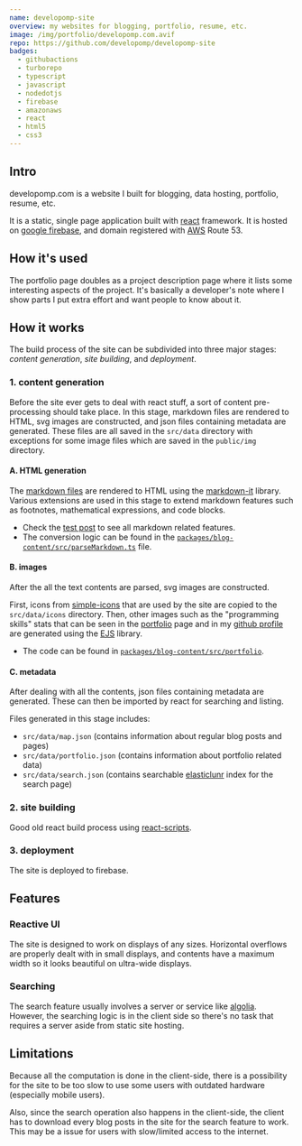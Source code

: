 ```yaml
---
name: developomp-site
overview: my websites for blogging, portfolio, resume, etc.
image: /img/portfolio/developomp.com.avif
repo: https://github.com/developomp/developomp-site
badges:
  - githubactions
  - turborepo
  - typescript
  - javascript
  - nodedotjs
  - firebase
  - amazonaws
  - react
  - html5
  - css3
---
```


## Intro

developomp.com is a website I built for blogging, data hosting, portfolio, resume, etc.

It is a static, single page application built with [react](https://reactjs.org) framework.
It is hosted on [google firebase](https://firebase.google.com), and domain registered with [AWS](https://aws.amazon.com) Route 53.

## How it's used

The portfolio page doubles as a project description page where it lists some interesting aspects of the project.
It's basically a developer's note where I show parts I put extra effort and want people to know about it.

## How it works

The build process of the site can be subdivided into three major stages: _content generation_, _site building_, and _deployment_.

### 1. content generation

Before the site ever gets to deal with react stuff, a sort of content pre-processing should take place.
In this stage, markdown files are rendered to HTML, svg images are constructed, and json files containing metadata are generated.
These files are all saved in the `src/data` directory with exceptions for some image files which are saved in the `public/img` directory.

#### A. HTML generation

The [markdown files](https://github.com/developomp/developomp-site/tree/16cb0ee44dbf2545951c6422e7ba442ca5c33cde/packages/blog-content/markdown) are rendered to HTML using the [markdown-it](https://github.com/markdown-it/markdown-it) library.
Various extensions are used in this stage to extend markdown features such as footnotes, mathematical expressions, and code blocks.

- Check the [test post](/posts/test-post) to see all markdown related features.
- The conversion logic can be found in the [`packages/blog-content/src/parseMarkdown.ts`](https://github.com/developomp/developomp-site/blob/16cb0ee44dbf2545951c6422e7ba442ca5c33cde/packages/blog-content/src/parseMarkdown.ts) file.

#### B. images

After the all the text contents are parsed, svg images are constructed.

First, icons from [simple-icons](https://github.com/simple-icons/simple-icons) that are used by the site are copied to the `src/data/icons` directory.
Then, other images such as the "programming skills" stats that can be seen in the [portfolio](/portfolio) page and in my [github profile](https://github.com/developomp#development-skills) are generated using the [EJS](https://ejs.co) library.

- The code can be found in [`packages/blog-content/src/portfolio`](https://github.com/developomp/developomp-site/tree/16cb0ee44dbf2545951c6422e7ba442ca5c33cde/packages/blog-content/src/portfolio).

#### C. metadata

After dealing with all the contents, json files containing metadata are generated.
These can then be imported by react for searching and listing.

Files generated in this stage includes:

- `src/data/map.json` (contains information about regular blog posts and pages)
- `src/data/portfolio.json` (contains information about portfolio related data)
- `src/data/search.json` (contains searchable [elasticlunr](https://github.com/weixsong/elasticlunr.js) index for the search page)

### 2. site building

Good old react build process using [react-scripts](https://www.npmjs.com/package/react-scripts).

### 3. deployment

The site is deployed to firebase.

## Features

### Reactive UI

The site is designed to work on displays of any sizes.
Horizontal overflows are properly dealt with in small displays,
and contents have a maximum width so it looks beautiful on ultra-wide displays.

### Searching

The search feature usually involves a server or service like [algolia](https://www.algolia.com).
However, the searching logic is in the client side so there's no task that requires a server aside from static site hosting.

## Limitations

Because all the computation is done in the client-side,
there is a possibility for the site to be too slow to use some users with outdated hardware (especially mobile users).

Also, since the search operation also happens in the client-side,
the client has to download every blog posts in the site for the search feature to work.
This may be a issue for users with slow/limited access to the internet.
